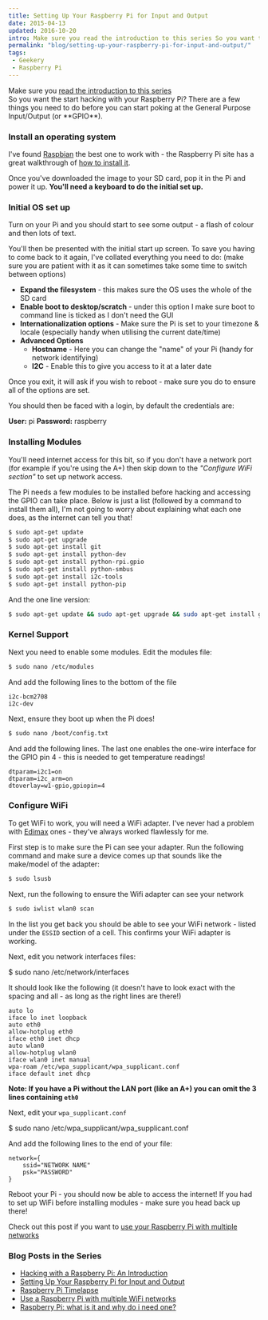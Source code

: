 ```yaml
---
title: Setting Up Your Raspberry Pi for Input and Output
date: 2015-04-13
updated: 2016-10-20
intro: Make sure you read the introduction to this series So you want the start hacking with your Raspberry Pi? There are a few things you need to do before you ...
permalink: "blog/setting-up-your-raspberry-pi-for-input-and-output/"
tags:
 - Geekery
 - Raspberry Pi
---
```


<div class="info">Make sure you <a href="/blog/hacking-with-a-raspberry-pi-an-introduction/">read the introduction to this series</a></div>
So you want the start hacking with your Raspberry Pi? There are a few things you need to do before you can start poking at the General Purpose Input/Output (or **GPIO**).

### Install an operating system

I've found [Raspbian](http://www.raspbian.org/) the best one to work with - the Raspberry Pi site has a great walkthrough of [how to install it](https://www.raspberrypi.org/documentation/installation/installing-images/README.md).

Once you've downloaded the image to your SD card, pop it in the Pi and power it up. **You'll need a keyboard to do the initial set up.**

### Initial OS set up

Turn on your Pi and you should start to see some output - a flash of colour and then lots of text.

You'll then be presented with the initial start up screen. To save you having to come back to it again, I've collated everything you need to do: (make sure you are patient with it as it can sometimes take some time to switch between options)

- **Expand the filesystem** - this makes sure the OS uses the whole of the SD card
- **Enable boot to desktop/scratch** - under this option I make sure boot to command line is ticked as I don't need the GUI
- **Internationalization options** - Make sure the Pi is set to your timezone & locale (especially handy when utilising the current date/time)
- **Advanced Options**
    - **Hostname** - Here you can change the "name" of your Pi (handy for network identifying)
    - **I2C** - Enable this to give you access to it at a later date

Once you exit, it will ask if you wish to reboot - make sure you do to ensure all of the options are set.

You should then be faced with a login, by default the credentials are:

**User:** pi
**Password:** raspberry

### Installing Modules

You'll need internet access for this bit, so if you don't have a network port (for example if you're using the A+) then skip down to the _"Configure WiFi section"_ to set up network access.

The Pi needs a few modules to be installed before hacking and accessing the GPIO can take place. Below is just a list (followed by a command to install them all), I'm not going to worry about explaining what each one does, as the internet can tell you that!

```bash
$ sudo apt-get update
$ sudo apt-get upgrade
$ sudo apt-get install git
$ sudo apt-get install python-dev
$ sudo apt-get install python-rpi.gpio
$ sudo apt-get install python-smbus
$ sudo apt-get install i2c-tools
$ sudo apt-get install python-pip
```

And the one line version:

```bash
$ sudo apt-get update && sudo apt-get upgrade && sudo apt-get install git python-dev python-rpi.gpio python-smbus i2c-tools python-pip
```

### Kernel Support

Next you need to enable some modules. Edit the modules file:

```bash
$ sudo nano /etc/modules
```

And add the following lines to the bottom of the file

```
i2c-bcm2708
i2c-dev
```

Next, ensure they boot up when the Pi does!

```bash
$ sudo nano /boot/config.txt
```

And add the following lines. The last one enables the one-wire interface for the GPIO pin 4 - this is needed to get temperature readings!

```
dtparam=i2c1=on
dtparam=i2c_arm=on
dtoverlay=w1-gpio,gpiopin=4
```

### Configure WiFi

To get WiFi to work, you will need a WiFi adapter. I've never had a problem with [Edimax](http://www.amazon.co.uk/Edimax-EW-7811UN-150Mbps-Wireless-Adapter/dp/B003MTTJOY) ones - they've always worked flawlessly for me.

First step is to make sure the Pi can see your adapter. Run the following command and make sure a device comes up that sounds like the make/model of the adapter:

```bash
$ sudo lsusb
```

Next, run the following to ensure the Wifi adapter can see your network

```bash
$ sudo iwlist wlan0 scan
```

In the list you get back you should be able to see your WiFi network - listed under the `ESSID` section of a cell. This confirms your WiFi adapter is working.

Next, edit you network interfaces files:

$ sudo nano /etc/network/interfaces

It should look like the following (it doesn't have to look exact with the spacing and all - as long as the right lines are there!)

```
auto lo
iface lo inet loopback
auto eth0
allow-hotplug eth0
iface eth0 inet dhcp
auto wlan0
allow-hotplug wlan0
iface wlan0 inet manual
wpa-roam /etc/wpa_supplicant/wpa_supplicant.conf
iface default inet dhcp
```

**Note: If you have a Pi without the LAN port (like an A+) you can omit the 3 lines containing `eth0`**

Next, edit your `wpa_supplicant.conf`

$ sudo nano /etc/wpa_supplicant/wpa_supplicant.conf

And add the following lines to the end of your file:

```
network={
	ssid="NETWORK NAME"
	psk="PASSWORD"
}
```

Reboot your Pi - you should now be able to access the internet! If you had to set up WiFi before installing modules - make sure you head back up there!

<div class="info">Check out this post if you want to <a href="/blog/use-a-raspberry-pi-with-multiple-wifi-networks/">use your Raspberry Pi with multiple networks</a></div>

### Blog Posts in the Series

- [Hacking with a Raspberry Pi: An Introduction](/blog/hacking-with-a-raspberry-pi-an-introduction/)
- [Setting Up Your Raspberry Pi for Input and Output](/blog/setting-up-your-raspberry-pi-for-input-and-output/)
- [Raspberry Pi Timelapse](/blog/raspberry-pi-timelapse)
- [Use a Raspberry Pi with multiple WiFi networks](/blog/use-a-raspberry-pi-with-multiple-wifi-networks/)
- [Raspberry Pi: what is it and why do i need one?](https://www.liquidlight.co.uk/blog/article/raspberry-pi-what-is-it-and-why-do-i-need-one/)
